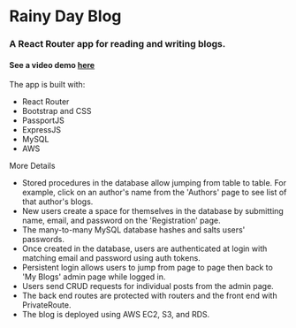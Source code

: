 # Rainy Day Blog

### A React Router app for reading and writing blogs.

#### See a video demo [here](https://www.youtube.com/watch?v=l1Rs5hOCpSk)

The app is built with:
* React Router
* Bootstrap and CSS
* PassportJS
* ExpressJS
* MySQL
* AWS





More Details
* Stored procedures in the database allow jumping from table to table. For example, click on an author's name from the 'Authors' page to see list of that author's blogs.
* New users create a space for themselves in the database by submitting name, email, and password on the 'Registration' page.
* The many-to-many MySQL database hashes and salts users' passwords. 
* Once created in the database, users are authenticated at login with matching email and password using auth tokens.
* Persistent login allows users to jump from page to page then back to 'My Blogs' admin page while logged in.
* Users send CRUD requests for individual posts from the admin page.
* The back end routes are protected with routers and the front end with PrivateRoute.
* The blog is deployed using AWS EC2, S3, and RDS.